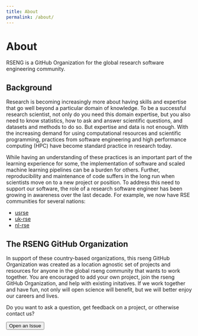 ```yaml
---
title: About
permalink: /about/
---
```


# About

RSENG is a GitHub Organization for the global research software engineering community.

## Background

Research is becoming increasingly more about having skills and expertise that go well beyond a particular domain of knowledge. To be a successful research scientist, not only do you need this domain expertise, but you also need to know statistics, how to ask and answer scientific questions, and datasets and methods to do so. But expertise and data is not enough. With the increasing demand for using computational resources and scientific programming, practices from software engineering and high performance computing (HPC) have become standard practice in research today.

While having an understanding of these practices is an important part of the learning experience for some, the implementation of software and scaled machine learning pipelines can be a burden for others. Further, reproducibility and maintenance of code suffers in the long run when scientists move on to a new project or position. To address this need to support our software, the role of a research software engineer has been growing in awareness over the last decade. For
example, we now have RSE communities for several nations:

 - [usrse](https://us-rse.org/)
 - [uk-rse](https://society-rse.org/)
 - [nl-rse](https://nl-rse.org/)

## The RSENG GitHub Organization

In support of these country-based organizations, this rseng GitHub Organization was created
as a location agnostic set of projects and resources for anyone in the global rseng community
that wants to work together. You are encouraged to add your own project, join the rseng GitHub Organization,
and help with existing initatives. If we work together and have fun, not only will 
open science will benefit, but we will better enjoy our careers and lives.

Do you want to ask a question, get feedback on a project, or otherwise contact us?

<a href="{{ site.repo }}/issues/"><button class="btn btn-success btn-lg" >Open an Issue</button></a>
